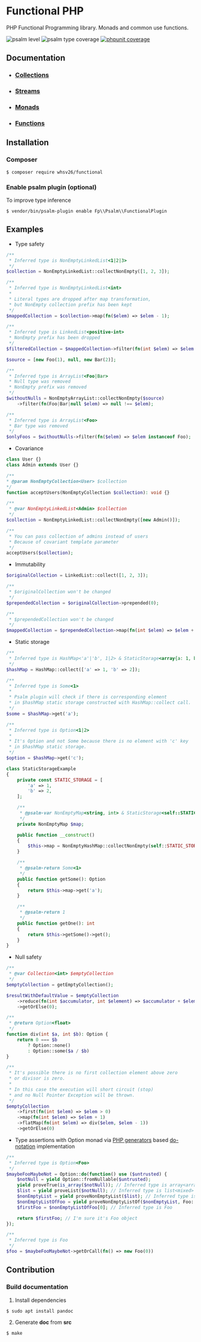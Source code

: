 # Functional PHP
PHP Functional Programming library. Monads and common use functions.

![psalm level](https://shepherd.dev/github/whsv26/functional/level.svg)
![psalm type coverage](https://shepherd.dev/github/whsv26/functional/coverage.svg)
[![phpunit coverage](https://coveralls.io/repos/github/whsv26/functional/badge.svg)](https://coveralls.io/github/whsv26/functional)

## Documentation
- ### [Collections](doc/Collections.md)
- ### [Streams](doc/Streams.md)
- ### [Monads](doc/Monads.md)
- ### [Functions](doc/Functions.md)


## Installation

### Composer 

```console
$ composer require whsv26/functional
```

### Enable psalm plugin (optional)
To improve type inference

```console
$ vendor/bin/psalm-plugin enable Fp\\Psalm\\FunctionalPlugin
```


## Examples

- Type safety
```php
/**
 * Inferred type is NonEmptyLinkedList<1|2|3>
 */
$collection = NonEmptyLinkedList::collectNonEmpty([1, 2, 3]);

/**
 * Inferred type is NonEmptyLinkedList<int>
 * 
 * Literal types are dropped after map transformation,
 * but NonEmpty collection prefix has been kept
 */
$mappedCollection = $collection->map(fn($elem) => $elem - 1);

/**
 * Inferred type is LinkedList<positive-int>
 * NonEmpty prefix has been dropped
 */
$filteredCollection = $mappedCollection->filter(fn(int $elem) => $elem > 0);
```
```php
$source = [new Foo(1), null, new Bar(2)];

/**
 * Inferred type is ArrayList<Foo|Bar>
 * Null type was removed
 * NonEmpty prefix was removed
 */
$withoutNulls = NonEmptyArrayList::collectNonEmpty($source)
    ->filter(fn(Foo|Bar|null $elem) => null !== $elem);

/**
 * Inferred type is ArrayList<Foo>
 * Bar type was removed
 */
$onlyFoos = $withoutNulls->filter(fn($elem) => $elem instanceof Foo);

```

- Covariance
```php
class User {}
class Admin extends User {}

/**
* @param NonEmptyCollection<User> $collection
*/
function acceptUsers(NonEmptyCollection $collection): void {}

/** 
 * @var NonEmptyLinkedList<Admin> $collection 
 */
$collection = NonEmptyLinkedList::collectNonEmpty([new Admin()]);

/**
 * You can pass collection of admins instead of users
 * Because of covariant template parameter
 */
acceptUsers($collection);
```

- Immutability
```php
$originalCollection = LinkedList::collect([1, 2, 3]);

/**
 * $originalCollection won't be changed
 */
$prependedCollection = $originalCollection->prepended(0);

/**
 * $prependedCollection won't be changed
 */
$mappedCollection = $prependedCollection->map(fn(int $elem) => $elem + 1);
```

- Static storage
```php
/**
 * Inferred type is HashMap<'a'|'b', 1|2> & StaticStorage<array{a: 1, b: 2}> 
 */
$hashMap = HashMap::collect(['a' => 1, 'b' => 2]);

/**
 * Inferred type is Some<1>
 * 
 * Psalm plugin will check if there is corresponding element 
 * in $hashMap static storage constructed with HashMap::collect call.
 */
$some = $hashMap->get('a'); 

/**
 * Inferred type is Option<1|2>
 * 
 * It's Option and not Some because there is no element with 'c' key
 * in $hashMap static storage.
 */
$option = $hashMap->get('c');
```

```php
class StaticStorageExample
{
    private const STATIC_STORAGE = [
        'a' => 1,
        'b' => 2,
    ];

    /**
     * @psalm-var NonEmptyMap<string, int> & StaticStorage<self::STATIC_STORAGE>
     */
    private NonEmptyMap $map;

    public function __construct()
    {
        $this->map = NonEmptyHashMap::collectNonEmpty(self::STATIC_STORAGE);
    }

    /**
     * @psalm-return Some<1>
     */
    public function getSome(): Option
    {
        return $this->map->get('a');
    }

    /**
     * @psalm-return 1
     */
    public function getOne(): int
    {
        return $this->getSome()->get();
    }
}
```

- Null safety
```php
/**
 * @var Collection<int> $emptyCollection 
 */
$emptyCollection = getEmptyCollection();

$resultWithDefaultValue = $emptyCollection
    ->reduce(fn(int $accumulator, int $element) => $accumulator + $element)
    ->getOrElse(0);

/**
 * @return Option<float>
 */
function div(int $a, int $b): Option {
    return 0 === $b 
        ? Option::none()
        : Option::some($a / $b)
}

/**
 * It's possible there is no first collection element above zero
 * or divisor is zero.
 *
 * In this case the execution will short circuit (stop)
 * and no Null Pointer Exception will be thrown.
 */
$emptyCollection
    ->first(fn(int $elem) => $elem > 0)
    ->map(fn(int $elem) => $elem + 1)
    ->flatMap(fn(int $elem) => div($elem, $elem - 1))
    ->getOrElse(0)
```

- Type assertions with Option monad via [PHP generators](https://www.php.net/manual/en/language.generators.syntax.php) based [do-notation](https://en.wikibooks.org/wiki/Haskell/do_notation) implementation
```php
/**
 * Inferred type is Option<Foo> 
 */ 
$maybeFooMaybeNot = Option::do(function() use ($untrusted) {
    $notNull = yield Option::fromNullable($untrusted);
    yield proveTrue(is_array($notNull)); // Inferred type is array<array-key, mixed> 
    $list = yield proveList($notNull); // Inferred type is list<mixed>
    $nonEmptyList = yield proveNonEmptyList($list); // Inferred type is non-empty-list<mixed>
    $nonEmptyListOfFoo = yield proveNonEmptyListOf($nonEmptyList, Foo::class); // Inferred type is non-empty-list<Foo>
    $firstFoo = $nonEmptyListOfFoo[0]; // Inferred type is Foo

    return $firstFoo; // I'm sure it's Foo object
});

/**
 * Inferred type is Foo
 */
$foo = $maybeFooMaybeNot->getOrCall(fn() => new Foo(0))
```


## Contribution

### Build documentation

1) Install dependencies
  ```console
  $ sudo apt install pandoc
  ```

2) Generate **doc** from **src**
  ```console
  $ make
  ```
